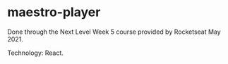 # maestro-player

Done through the Next Level Week 5 course provided by Rocketseat May 2021.

Technology: React.
